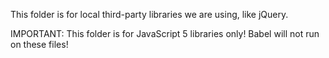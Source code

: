 This folder is for local third-party libraries we are using, like jQuery.

IMPORTANT: This folder is for JavaScript 5 libraries only! Babel will not run on these files!

